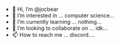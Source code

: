 - 👋 Hi, I’m @jocbear
- 👀 I’m interested in ... computer science...
- 🌱 I’m currently learning ... nothing...
- 💞️ I’m looking to collaborate on ... idk...
- 📫 How to reach me ... discord....

<!---
jocbear/jocbear is a ✨ special ✨ repository because its `README.md` (this file) appears on your GitHub profile.
You can click the Preview link to take a look at your changes.
--->

